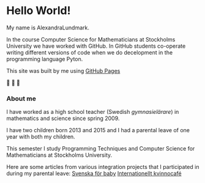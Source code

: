 # Hello World!

My name is AlexandraLundmark.

In the course Computer Science for Mathematicians at Stockholms University we have worked with GitHub. In GitHub students co-operate writing different versions of code when we do decelopment in the programming language Pyton. 

This site was built by me using [GitHub Pages](https://pages.github.com/)




:open_hands: :open_hands: :open_hands:

### About me
I have worked as a high school teacher (Swedish *gymnasielärare*) in mathematics and science since spring 2009.

I have two children born 2013 and 2015 and I had a parental leave of one year with both my children. 

This semester I study Programming Techniques and Computer Science for Mathematicians at Stockholms University. 


Here are some articles from various integration projects that I participated in during my parental leave:
	[Svenska för baby](http://www.pressreader.com/sweden/tidningen-%C3%A5rsta-enskede/20151121/textview)
	[Internationellt kvinnocafé](https://flipflashpages.uniflip.com/3/100504/362441/pub/html5.html#page/6)


